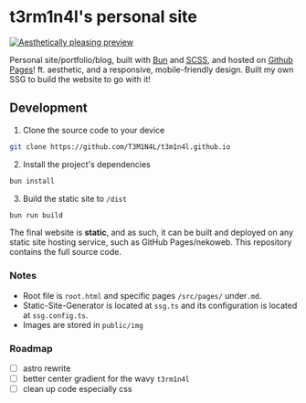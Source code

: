 # t3rm1n4l's personal site

<a href="https://t3rm1n4l.dev">
  <img src="./public/img/preview.webp" alt="Aesthetically pleasing preview">
</a>



Personal site/portfolio/blog, built with [Bun](https://bun.sh/) and [SCSS](https://tailwindcss.com/), and hosted on [Github Pages](https://pages.github.com/)! ft. aesthetic, and a responsive, mobile-friendly design. Built my own SSG to build the website to go with it!


## Development

1. Clone the source code to your device
```sh
git clone https://github.com/T3M1N4L/t3m1n4l.github.io
```

2. Install the project's dependencies
```sh
bun install
```

3. Build the static site to `/dist`
```sh
bun run build
```

The final website is **static**, and as such, it can be built and deployed on any static site hosting service, such as GitHub Pages/nekoweb. This repository contains the full source code.

### Notes
- Root file is `root.html` and specific pages `/src/pages/` under`.md`.
- Static-Site-Generator is located at `ssg.ts` and its configuration is located at `ssg.config.ts`. 
- Images are stored in `public/img`

### Roadmap
- [ ] astro rewrite 
- [ ] better center gradient for the wavy `t3rm1n4l`
- [ ] clean up code especially css 
